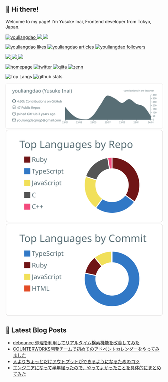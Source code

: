 ## 👋 Hi there!
Welcome to my page!
I'm Yusuke Inai, Frontend developer from Tokyo, Japan.
<p align="left">
  <a href="https://github.com/youliangdao/youliangdao/">
    <img src="https://komarev.com/ghpvc/?username=youliangdao" alt="youliangdao" />
  </a>
  <a href="http://twitter.com/yusuke_blog1026">
    <img height="20" src="https://img.shields.io/twitter/follow/yusuke_blog1026?label=Twitter&logo=twitter&style=flat" />
  </a>
  <a href="https://github.com/youliangdao">
    <img height="20" src="https://img.shields.io/github/followers/youliangdao?label=follow&logo=github&style=flat" />
  </a>
</p>
<p align="left">
  <!-- Like のバッジ -->
  <a href="https://zenn.dev/youliangdao">
    <img src="https://zenn.badge.nikaera.com/s/youliangdao/likes" alt="youliangdao likes" />
  </a>

  <!-- Articles のバッジ -->
  <a href="https://zenn.dev/youliangdao/articles">
    <img src="https://zenn.badge.nikaera.com/s/youliangdao/articles" alt="youliangdao articles" />
  </a>

  <!-- Followers のバッジ -->
  <a href="https://zenn.dev/youliangdao/followers">
    <img src="https://zenn.badge.nikaera.com/s/youliangdao/followers" alt="youliangdao followers" />
  </a>
</p>
<p align="left">
  <a href="http://qiita.com/yusuke_blog1026">
    <img height="20" src="https://qiita-badge.apiapi.app/s/yusuke_blog1026/contributions.svg" />
  </a>  
  <a href="http://qiita.com/yusuke_blog1026">
    <img height="20" src="https://qiita-badge.apiapi.app/s/yusuke_blog1026/posts.svg" />
  </a>
  <a href="http://qiita.com/yusuke_blog1026">
    <img height="20" src="https://qiita-badge.apiapi.app/s/yusuke_blog1026/followers.svg" />
  </a>
</p>

<p align="left"> 
  <a href="https://bento.me/youliangdao">
    <img alt="homepage" width="30px" src="https://simpleicons.org/icons/homeassistantcommunitystore.svg" />
  </a>
  <a href="https://twitter.com/yusuke_blog1026">
    <img alt="twitter" width="30px" src="https://simpleicons.org/icons/twitter.svg" />
  </a>
  <a href="https://qiita.com/yusuke_blog1026">
    <img alt="qiita" width="30px" src="https://simpleicons.org/icons/qiita.svg" />
  </a>
  <a href="https://zenn.dev/youliangdao" target="blank">
    <img src="https://simpleicons.org/icons/zenn.svg" alt="zenn" height="30" width="30" />
  </a>
</p>

<p align="left"> 
  <img alt="Top Langs" height="150px" src="https://github-readme-stats.vercel.app/api/top-langs/?username=youliangdao&layout=compact&count_private=true&show_icons=true&show_icons=true" />
  <img alt="github stats" height="150px" src="https://github-readme-stats.vercel.app/api?username=youliangdao&count_private=true&show_icons=true&show_icons=true" />
</p>

[![](https://raw.githubusercontent.com/youliangdao/youliangdao/master/profile-summary-card-output/default/0-profile-details.svg)](https://github.com/vn7n24fzkq/github-profile-summary-cards)
[![](https://raw.githubusercontent.com/youliangdao/youliangdao/master/profile-summary-card-output/default/1-repos-per-language.svg)](https://github.com/vn7n24fzkq/github-profile-summary-cards) [![](https://raw.githubusercontent.com/youliangdao/youliangdao/master/profile-summary-card-output/default/2-most-commit-language.svg)](https://github.com/vn7n24fzkq/github-profile-summary-cards)

## 📝 Latest Blog Posts
<!-- BLOG-POST-LIST:START -->
- [debounce 処理を利用してリアルタイム検索機能を改善してみた](https://zenn.dev/counterworks/articles/debounce-real-time-search)
- [COUNTERWORKS開発チームで初めてのアドベントカレンダーをやってみました](https://zenn.dev/counterworks/articles/advent-calendar-end)
- [人よりちょっとだけアウトプットができるようになるためのコツ](https://zenn.dev/counterworks/articles/articles-output)
- [エンジニアになって半年経ったので、やってよかったことを具体的にまとめてみた](https://zenn.dev/counterworks/articles/reflection-half-year)
<!-- BLOG-POST-LIST:END -->

